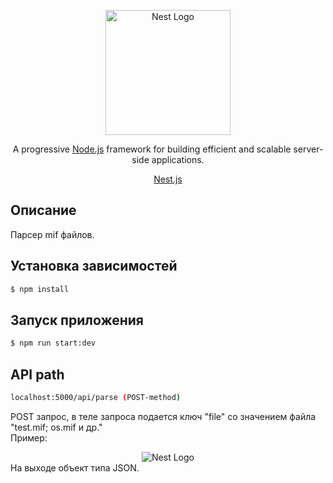 <p align="center">
  <a href="http://nestjs.com/" target="blank"><img src="https://nestjs.com/img/logo-small.svg" width="200" alt="Nest Logo" /></a>
</p>

[circleci-image]: https://img.shields.io/circleci/build/github/nestjs/nest/master?token=abc123def456
[circleci-url]: https://circleci.com/gh/nestjs/nest

  <p align="center">A progressive <a href="http://nodejs.org" target="_blank">Node.js</a> framework for building efficient and scalable server-side applications.</p>
  <p align="center"><a href="http://nestjs.com" target="_blank">Nest.js</a></p>

##  Описание

Парсер mif файлов.

## Установка зависимостей

```bash
$ npm install
```

## Запуск приложения 

```bash
$ npm run start:dev
```

## API path

```bash
localhost:5000/api/parse (POST-method)
```
POST запрос, в теле запроса подается ключ "file" со значением файла "test.mif; os.mif и др."<br>
Пример:
<div align="center">
  <img src="https://i.ibb.co/zRWhv7r/2023-04-24-004023890.png" alt="Nest Logo" />
</div>
На выходе объект типа JSON.
